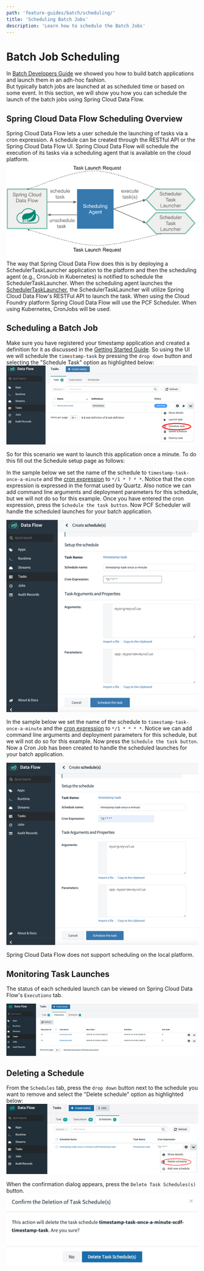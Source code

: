 ```yaml
---
path: 'feature-guides/batch/scheduling/'
title: 'Scheduling Batch Jobs'
description: 'Learn how to schedule the Batch Jobs'
---
```


# Batch Job Scheduling

In [Batch Developers Guide](%currentPath%/batch-developer-guides/) we showed you how to build batch applications and launch them in an adh-hoc fashion.  
But typically batch jobs are launched at as scheduled time or based on some event.
In this section, we will show you how you can schedule the launch of the batch jobs using Spring Cloud Data Flow.

## Spring Cloud Data Flow Scheduling Overview

Spring Cloud Data Flow lets a user schedule the launching of tasks via a cron expression. A schedule can be created through the RESTful API or the Spring Cloud Data Flow UI.
Spring Cloud Data Flow will schedule the execution of its tasks via a scheduling agent that is available on the cloud platform.
![Scheduling Architecture](images/SCDF-scheduling-architecture.png)
The way that Spring Cloud Data Flow does this is by deploying a SchedulerTaskLauncher application to the platform and then
the scheduling agent (e.g., CronJob in Kubernetes) is notified to schedule the SchedulerTaskLauncher. When the scheduling agent launches the
[SchedulerTaskLauncher](https://github.com/spring-cloud/spring-cloud-dataflow/blob/master/spring-cloud-dataflow-scheduler-task-launcher/src/main/java/org/springframework/cloud/dataflow/scheduler/launcher/SchedulerTaskLauncherApplication.java), the SchedulerTaskLauncher will utilize Spring Cloud Data Flow's RESTFul API to launch the task.
When using the Cloud Foundry platform Spring Cloud Data Flow will use the PCF Scheduler.
When using Kubernetes, CronJobs will be used.

## Scheduling a Batch Job

Make sure you have registered your timestamp application and created a definition for it as discussed in the [Getting Started Guide](%currentPath%/batch-developer-guides/getting-started/).
So using the UI we will schedule the `timestamp-task` by pressing the `drop down` button and selecting the "Schedule Task" option as highlighted below:
![Create Schedule](images/SCDF-schedule-timestamp.png)

So for this scenario we want to launch this application once a minute. To do this fill out the Schedule setup page as follows:

<!--TABS-->

<!--CloudFoundry-->

In the sample below we set the name of the schedule to `timestamp-task-once-a-minute` and the [cron expression](https://docs.pivotal.io/pcf-scheduler/1-2/using-jobs.html#schedule-job) to `*/1 * ? * *`.
Notice that the cron expression is expressed in the format used by Quartz.
Also notice we can add command line arguments and deployment parameters for this schedule, but we will not do so for this example.
Once you have entered the cron expression, press the `Schedule the task button`. Now PCF Scheduler will handle the scheduled launches for your batch application.

![Schedule Batch App Cloud Foundry](images/SCDF-schedule-cloud-foundry.png)

<!--Kubernetes-->

In the sample below we set the name of the schedule to `timestamp-task-once-a-minute`
and the [cron expression](https://kubernetes.io/docs/concepts/workloads/controllers/cron-jobs/) to `*/1 * * * *`.
Notice we can add command line arguments and deployment parameters for this schedule, but we will not do so for this example.
Now press the `Schedule the task button`. Now a Cron Job has been created to handle the scheduled launches for your batch application.

![Schedule Batch App Kubernetes](images/SCDF-schedule-kubernetes.png)

<!--END_TABS-->

<!--CAUTION-->

Spring Cloud Data Flow does not support scheduling on the local platform.

<!--END_CAUTION-->

## Monitoring Task Launches

The status of each scheduled launch can be viewed on Spring Cloud Data Flow's `Executions` tab.

![SCDF Scheduled Executions](images/SCDF-scheduled-executions.png)

## Deleting a Schedule

From the `Schedules` tab, press the `drop down` button next to the schedule you want to remove and select the "Delete schedule" option as highlighted below:
![Delete Schedule](images/SCDF-delete-schedule.png)

When the confirmation dialog appears, press the `Delete Task Schedules(s)` button.
![SCDF Confirm Schedule Delete](images/SCDF-confirm-schedule-delete.png)
